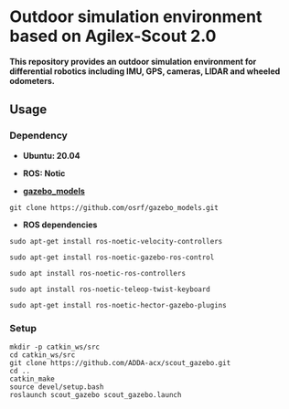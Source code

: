 # Outdoor simulation environment based on Agilex-Scout 2.0
**This repository provides an outdoor simulation environment for differential robotics including IMU, GPS, cameras, LIDAR and wheeled odometers.**


## Usage

### Dependency

- **Ubuntu: 20.04**
- **ROS: Notic**

- **[gazebo_models](https://github.com/osrf/gazebo_models)**

```
git clone https://github.com/osrf/gazebo_models.git
```

- **ROS dependencies**

```
sudo apt-get install ros-noetic-velocity-controllers

sudo apt-get install ros-noetic-gazebo-ros-control

sudo apt install ros-noetic-ros-controllers

sudo apt install ros-noetic-teleop-twist-keyboard

sudo apt-get install ros-noetic-hector-gazebo-plugins
```

### Setup

```
mkdir -p catkin_ws/src
cd catkin_ws/src
git clone https://github.com/ADDA-acx/scout_gazebo.git
cd ..
catkin_make
source devel/setup.bash
roslaunch scout_gazebo scout_gazebo.launch 
```

